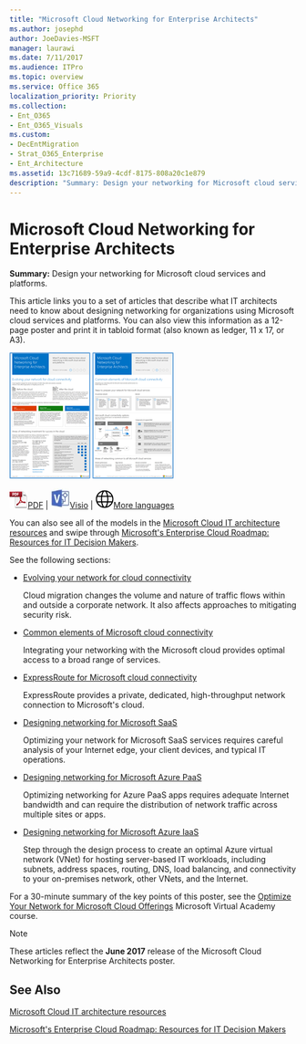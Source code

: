 ```yaml
---
title: "Microsoft Cloud Networking for Enterprise Architects"
ms.author: josephd
author: JoeDavies-MSFT
manager: laurawi
ms.date: 7/11/2017
ms.audience: ITPro
ms.topic: overview
ms.service: Office 365
localization_priority: Priority
ms.collection:
- Ent_O365
- Ent_O365_Visuals
ms.custom:
- DecEntMigration
- Strat_O365_Enterprise
- Ent_Architecture
ms.assetid: 13c71689-59a9-4cdf-8175-808a20c1e879
description: "Summary: Design your networking for Microsoft cloud services and platforms."
---
```


# Microsoft Cloud Networking for Enterprise Architects

 **Summary:** Design your networking for Microsoft cloud services and platforms.
  
This article links you to a set of articles that describe what IT architects need to know about designing networking for organizations using Microsoft cloud services and platforms. You can also view this information as a 12-page poster and print it in tabloid format (also known as ledger, 11 x 17, or A3).
  
[![Thumb image for Microsoft cloud networking model](images/95e8ab6a-b4d0-4836-acc1-b0b77ebf46e6.png)  
](https://go.microsoft.com/fwlink/p/?linkid=842073)
  
![PDF file](images/ITPro_Other_PDFicon.png)[PDF](https://go.microsoft.com/fwlink/p/?linkid=842073) | ![Visio file](images/ITPro_Other_VisioIcon.jpg)[Visio](https://go.microsoft.com/fwlink/p/?linkid=842074) | ![See a page with versions in additional languages](images/e16c992d-b0f8-48ae-bf44-db7a9fcaab9e.png)[More languages](https://www.microsoft.com/download/details.aspx?id=54425)
  
You can also see all of the models in the [Microsoft Cloud IT architecture resources](microsoft-cloud-it-architecture-resources.md) and swipe through [Microsoft's Enterprise Cloud Roadmap: Resources for IT Decision Makers](https://aka.ms/cloudarchitecture).
  
See the following sections:
  
- [Evolving your network for cloud connectivity](evolving-your-network-for-cloud-connectivity.md)
    
    Cloud migration changes the volume and nature of traffic flows within and outside a corporate network. It also affects approaches to mitigating security risk.
    
- [Common elements of Microsoft cloud connectivity](common-elements-of-microsoft-cloud-connectivity.md)
    
    Integrating your networking with the Microsoft cloud provides optimal access to a broad range of services.
    
- [ExpressRoute for Microsoft cloud connectivity](expressroute-for-microsoft-cloud-connectivity.md)
    
    ExpressRoute provides a private, dedicated, high-throughput network connection to Microsoft's cloud.
    
- [Designing networking for Microsoft SaaS](designing-networking-for-microsoft-saas.md)
    
    Optimizing your network for Microsoft SaaS services requires careful analysis of your Internet edge, your client devices, and typical IT operations.
    
- [Designing networking for Microsoft Azure PaaS](designing-networking-for-microsoft-azure-paas.md)
    
    Optimizing networking for Azure PaaS apps requires adequate Internet bandwidth and can require the distribution of network traffic across multiple sites or apps.
    
- [Designing networking for Microsoft Azure IaaS](designing-networking-for-microsoft-azure-iaas.md)
    
    Step through the design process to create an optimal Azure virtual network (VNet) for hosting server-based IT workloads, including subnets, address spaces, routing, DNS, load balancing, and connectivity to your on-premises network, other VNets, and the Internet.
    
For a 30-minute summary of the key points of this poster, see the [Optimize Your Network for Microsoft Cloud Offerings](https://mva.microsoft.com/en-US/training-courses/optimize-your-network-for-microsoft-cloud-offerings-17743) Microsoft Virtual Academy course.
  
> [!NOTE]
> These articles reflect the **June 2017** release of the Microsoft Cloud Networking for Enterprise Architects poster.
  
## See Also

[Microsoft Cloud IT architecture resources](microsoft-cloud-it-architecture-resources.md)

[Microsoft's Enterprise Cloud Roadmap: Resources for IT Decision Makers](https://sway.com/FJ2xsyWtkJc2taRD)



